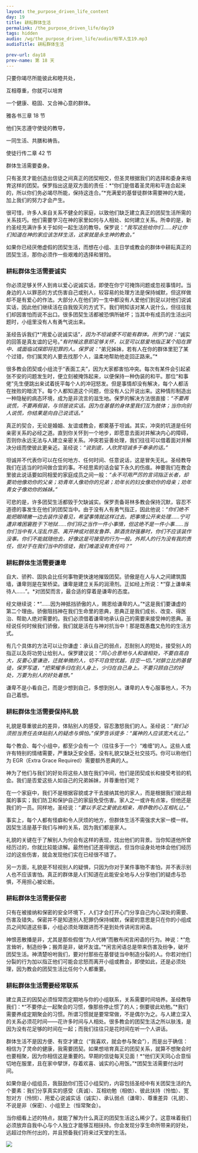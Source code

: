 ```yaml
---
layout: the_purpose_driven_life_content
day: 19
title: 耕耘群体生活
permalink: /the_purpose_driven_life/day19
tags: hidden
audio: /wg/the_purpose_driven_life/audio/标竿人生19.mp3
audioTitle: 耕耘群体生活

prev-url: day18
prev-name: 第 18 天
---
```


<div class="center script poem">
<p>只要你竭尽所能彼此和睦共处，</p>
<p>互相尊重，你就可以培育</p>
<p>一个健康、稳固、又合神心意的群体。</p>
<p class="sp-verse">雅各书三章 18 节</p>
</div>
<div class="center script poem">
<p>他们矢志遵守使徒的教导，</p>
<p>一同生活、共膳和祷告。</p>
<p class="sp-verse">使徒行传二章 42 节</p>
</div>
<p class="first">群体生活需要委身。</p>

只有圣灵才能创造出信徒之间真正的团契相交，但圣灵根据我们的选择和委身来培育这样的团契。保罗指出这是双方面的责任：*“你们是借着圣灵用和平连合起来的，所以你们务必竭尽所能，保持这连合。”*充满爱的基督徒群体需要神的大能，加上我们的努力才会产生。

很可惜，许多人来自关系不健全的家庭，以致他们缺乏建立真正的团契生活所需的关系技巧。他们需要学习在神的家里如何与人相处、如何建立关系。所幸的是，新约圣经充满许多关于如何一起生活的教导。保罗说：*“我写这些给你们……好让你们知道在神的家应该怎样生活，这家就是永生神的教会。”*

如果你已经厌倦虚假的团契生活，而想在小组、主日学或教会的群体中耕耘真正的团契生活，那你必须作一些艰难的选择和冒险。

### 耕耘群体生活需要诚实

你必须足够关怀人到肯以爱心说诚实话，即使在你宁可掩饰问题或忽视事情时。当身边的人以罪恶的方式伤害自己或别人，较容易的处理方法是保持缄默，但这样做却不是有爱心的作法。大部分人在他们的一生中都没有人爱他们到足以对他们说诚实话，因此他们继续活在自我毁灭的方式下。我们明知该对某人说什么，但往往我们却因害怕而说不出口。很多团契生活都被恐惧所破坏；当其中有成员的生活出问题时，小组里没有人有勇气说出来。

圣经告诉我们*“用爱心说诚实话”*，因为不坦诚便不可能有群体。所罗门说：*“诚实的回答是真友谊的记号。”*有时候这意即足够关怀，以至可以慈爱地指正某个陷在罪中、或面临试探即将犯罪的人。保罗说：*“弟兄姊妹，若有人在你的群体里犯了某个过错，你们属灵的人要去找那个人，温柔地帮助他走回正路来。”*

很多教会团契或小组流于“表面工夫”，因为大家都害怕冲突。每次有某件会引起紧张不安的问题发生时，便立刻被掩饰起来，以便保持一种伪装的和平。那位“和事佬”先生便跳出来试着抚平每个人的冲冠怒发。但是事情却没有解决，每个人都活在挫败的暗流下。每个人都知道这个问题，但没有人公开说出来。这种情形制造出一种隐秘的病态环境，成为是非流言的滋生地。保罗的解决方法很直接：*“不要再说慌，不要再假装，与邻居说实话。因为在基督的身体里我们互为肢体；当你向别人说慌，你结果是向自己说谎话。”*

真正的契合，无论是婚姻、友谊或教会，都奠基于坦诚。其实，冲突的坑道是任何亲密关系的必经之道。直到你关怀到一个地步，即愿意去面对并解决内心的障碍，否则你永远无法与人建立亲密关系。冲突若妥善处理，我们往往可以借着面对并解决分歧而使彼此更亲近。圣经说：*“说到底，人欣赏坦诚多于奉承的话。”*

坦诚并不代表你可以在任何地方、任何时间、任意说话，这是冒失无礼。圣经教导我们在适当的时间做合宜的事。不经思索的话会留下永久的伤痕。神要我们在教会里彼此说话要如同相爱的家庭成员之间一般：*“永不可用严厉的言词指正长者，却要劝他像劝你的父亲；劝青年人像劝你的兄弟；劝年长的妇女像劝你的母亲；劝年青女子像劝你的姊妹。”*

可悲的是，许多团契生活都毁于欠缺诚实。保罗责备哥林多教会保持沉默，容忍不道德的事发生在他们的团契当中。由于没有人有勇气指正，因此他说：*“你们绝不能把眼晴撇一边去装作没看见，希望事情就这样过去。把事情公开来处理……宁可遭非难困窘胜于下地狱……你们将之当作一件小事情，但这绝不是一件小事……当你们当中有人淫乱作恶、离开神或对朋友鲁莽、醉酒贪财强暴时，你们不应该装作没事。你们不能就随他去，好像这是可接受的行为一般。外邦人的行为没有我的责任，但对于在我们当中的信徒，我们难道没有责任吗？”*

### 耕耘群体生活需要谦卑

自大、骄矜、固执会比任何事物更快速地摧毁团契。骄傲是在人与人之间建筑围墙，谦卑则是在架桥梁。谦卑是建立关系的润滑剂。正如经上所说：*“穿上谦单来待人……”。*对团契而言，最合适的穿着是谦卑的态度。

经文继续说：*“……因为神抵挡骄傲的人，赐恩给谦卑的人。”*这是我们要谦虚的第二个理由。骄傲阻挡神在我们生命里的恩典，恩典正是我们成长、改变、得医治、帮助人绝对需要的。我们必须借着谦卑地承认自己的需要来接受神的恩典。圣经说任何时候我们骄傲，我们就是活在与神对抗当中！那是既愚蠢又危险的生活方式。

有几个具体的方法可以让你谦虚：承认自己的弱点，忍耐别人的短处，接受别人的指正以及将功劳让给别人。保罗建议说：*“同心合意地与人和谐相处，不要自高自大，反要心里谦逊，迁就单微的人，切不可自觉优越，目空一切。”*对腓立比的基督徒，保罗写道，*“把荣耀多归在别人身上，少归在自己身上。不要只顾自己的好处，万要为别人的好处着想。”*

谦卑不是小看自己，而是少想到自己，多想到别人。谦卑的人专心服事他人，不为自己着想。

### 耕耘群体生活需要保持礼貌

礼貌是尊重彼此的差异，体贴别人的感受，容忍激怒我们的人。圣经说：*“我们必须担当责任去体贴别人的疑虑与惧怕。”*保罗告诉提多：*“属神的人应该宽大礼让。”*

每个教会、每个小组中，都至少会有一个（往往多于一个）“难缠”的人。这些人或许有特别的情绪需要，严重缺乏安全感，没有礼貌又缺乏社交技巧。你可以称他们为 EGR（Extra Grace Required）需要额外恩典的人。

神为了他们与我们的好处将这些人放在我们中间，他们是团契成长和接受考验的机会。我们是否爱这些人如自己的兄弟姊妹，并尊重他们呢？

在一个家庭中，我们不是根据容貌或才干去接纳其他的家人，而是根据我们彼此相属的事实；我们防卫和保护自己的家庭免受伤害。家人之一或许有点笨，但他还是我们的一员。同样地，圣经说：*“要以手足之爱彼此相亲，用恭敬的心互相礼让。”*

事实上，每个人都有怪癖和令人厌烦的地方，但群体生活不需强求大家一模一样。因契生活是基于我们与神的关系，因为我们都是家人。

礼貌的关键在于了解别人为何会有这样的表现，找出他们的背景。当你知道他所曾经历过的，你就比较能谅解。最然他们还差得很远，但当你设身处地体会他们经历过的这些伤害，就会发现他们实在已经很不错了。

另一方面，礼貌是不轻视别人的疑惧，只因为你对于某件事物不害怕，并不表示别人也不应该害怕。真正的群体是人们知道在此能安全地与人分享他们的疑虑与恐惧，不用担心被论断。

### 耕耘群体生活需要保密

只有在被接纳和保密的安全环境下，人们才会打开心门分享自己内心深处的需要、伤害及错失。保密并不是知道别人犯罪仍保持缄默，保密的意思是只在你的小组成员之间知道这些事，小组必须处理跟进而不是到处传讲闲言闲语。

神恨恶散播是非，尤其是那些假借“为人代祷”而散布闲言闲语的行为。神说：*“危言耸听，制造纷争；搬弄是非，破坏友谊。”*闲言闲语总是带来伤害及纷争，破坏团契生活。神清楚吩咐我们，要对付那些在基督徒当中制造分裂的人。你若对他们分裂的行为加以指正他们可能会忿怒而离开小组或教会，即使如此，还是必须处理，因为教会的团契生活比任何个人都重要。

### 耕耘群体生活需要经常联系

建立真正的因契必须恒常而定期地与你的小组联系，关系需要时间培养。圣经教导我们：*“不要停止一起聚会的习惯，像那些停止惯了的人；倒要彼此劝勉。”*我们需要养成定期聚会的习惯。所谓习惯就是要常常做，不是偶尔为之。与人建立深入的关系必须花时间——花许多时间与人相处。很多教会的团契生活之所以肤浅，是因为没有花足够的时间在一起；而我们往往只是花时间在听一个人讲话。

群体生活不是因方便、有空才建立（“我喜欢，就会参与聚会”），而是出于确信：相信为了灵命的健康，我需要团契。如果想培育真正的团契关系，就算不想聚会时也要相聚，因为你相信这是重要的。早期的信徒每天见面！*“他们天天同心合意恒切地在服里，且在家中擘饼，存着欢喜、诚实的心用饭。”*团契生活需要付出时间。

如果你是小组组员，我鼓励你们签订小组契约，内容包括圣经中有关团契生活的九个要素：我们分享真实的感受（真诚）、互相劝勉（相依）、彼此扶持（怜恤）、宽恕对方（怜悯）、用爱心说诚实话（诚实）、承认弱点（谦卑）、尊重差异（礼貌）、不说是非（保密）、小组至上（恒常聚会）。

当你细看上述的特点，就能了解为什么真正的团契生活这么稀少了。这意味着我们必须放弃自我中心与个人独立才能够互相扶持。你会发现分享生命所带来的好处，远超过你所付出的，并且预备我们将来过天堂的生活。

<div class="article-img-wrapper">
  <img src="https://typora-1259024198.cos.ap-beijing.myqcloud.com/wg/the_purpose_driven_life/image/day19_card.jpg">
</div>
